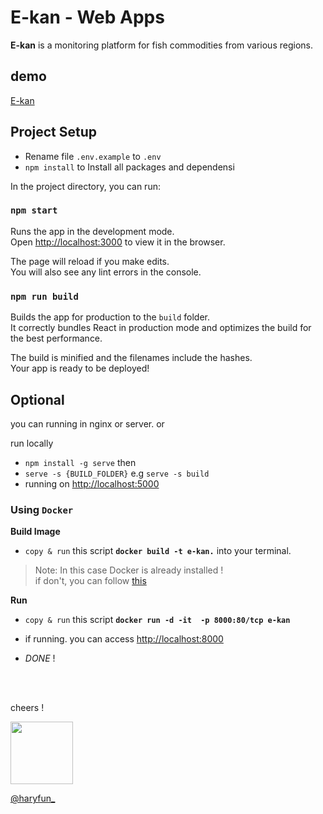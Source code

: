 # E-kan - Web Apps
__E-kan__ is a monitoring platform for fish commodities from various regions.


## demo

[E-kan](http://localhost:3000)

## Project Setup
 - Rename file `.env.example` to `.env `
 - `npm install` to Install all packages and dependensi



In the project directory, you can run:

### `npm start`

Runs the app in the development mode.\
Open [http://localhost:3000](http://localhost:3000) to view it in the browser.

The page will reload if you make edits.\
You will also see any lint errors in the console.

### `npm run build`

Builds the app for production to the `build` folder.\
It correctly bundles React in production mode and optimizes the build for the best performance.

The build is minified and the filenames include the hashes.\
Your app is ready to be deployed!

## Optional
you can running in nginx or server.
or

run locally
-  ```npm install -g serve``` then
- ```serve -s {BUILD_FOLDER}``` e.g `serve -s build`
- running on [http://localhost:5000](http://localhost:5000)


### Using `Docker`
__Build Image__
 - `copy & run` this script __`docker build -t e-kan.`__ into your terminal.
 
 > Note: In this case Docker is already installed ! <br>if don't, you can follow [this](http://localhost:3000)
 
__Run__

 - `copy & run` this script __`docker run -d -it  -p 8000:80/tcp e-kan`__
 
 - if running. you can access [http://localhost:8000](http://localhost:8000)
 - _DONE_ !


<br><br>


cheers !


<img src="https://d2fltix0v2e0sb.cloudfront.net/dev-badge.svg" width="100" height="100" />

[@haryfun_](https://hary.fun)